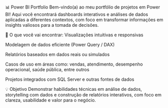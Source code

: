 📊 Power BI Portfolio
Bem-vindo(a) ao meu portfólio de projetos em Power BI! Aqui você encontrará dashboards interativos e análises de dados aplicadas a diferentes contextos, com foco em transformar informações em insights valiosos para a tomada de decisões.

🚀 O que você vai encontrar:
Visualizações intuitivas e responsivas

Modelagem de dados eficiente (Power Query / DAX)

Relatórios baseados em dados reais ou simulados

Casos de uso em áreas como: vendas, atendimento, desempenho operacional, saúde pública, entre outros

Projetos integrados com SQL Server e outras fontes de dados

💡 Objetivo
Demonstrar habilidades técnicas em análise de dados, storytelling com dados e construção de relatórios interativos, com foco em clareza, usabilidade e valor para o negócio.

